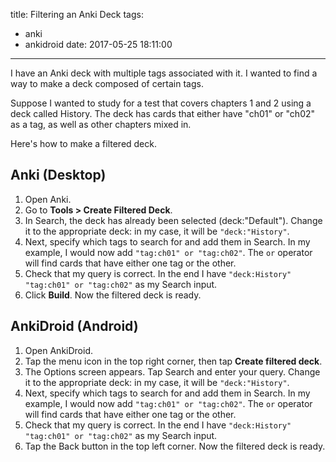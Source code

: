 title: Filtering an Anki Deck
tags:
  - anki
  - ankidroid
date: 2017-05-25 18:11:00
---



I have an Anki deck with multiple tags associated with it. I wanted to find a way to make a deck composed of certain tags.

Suppose I wanted to study for a test that covers chapters 1 and 2 using a deck called History. The deck has cards that either have "ch01" or "ch02" as a tag, as well as other chapters mixed in.

Here's how to make a filtered deck.

## Anki (Desktop)

1. Open Anki.
2. Go to **Tools > Create Filtered Deck**.
3. In Search, the deck has already been selected (deck:"Default"). Change it to the appropriate deck: in my case, it will be `"deck:"History"`.
4. Next, specify which tags to search for and add them in Search. In my example, I would now add `"tag:ch01" or "tag:ch02"`. The `or` operator will find cards that have either one tag or the other.
5. Check that my query is correct. In the end I have `"deck:History" "tag:ch01" or "tag:ch02"` as my Search input.
6. Click **Build**. Now the filtered deck is ready.

## AnkiDroid (Android)

1. Open AnkiDroid.
2. Tap the menu icon in the top right corner, then tap **Create filtered deck**.
3. The Options screen appears. Tap Search and enter your query. Change it to the appropriate deck: in my case, it will be `"deck:"History"`.
4. Next, specify which tags to search for and add them in Search. In my example, I would now add `"tag:ch01" or "tag:ch02"`. The `or` operator will find cards that have either one tag or the other.
5. Check that my query is correct. In the end I have `"deck:History" "tag:ch01" or "tag:ch02"` as my Search input.
6. Tap the Back button in the top left corner. Now the filtered deck is ready.